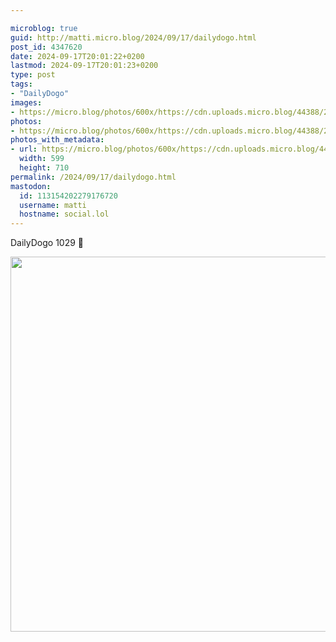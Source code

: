 ```yaml
---

microblog: true
guid: http://matti.micro.blog/2024/09/17/dailydogo.html
post_id: 4347620
date: 2024-09-17T20:01:22+0200
lastmod: 2024-09-17T20:01:23+0200
type: post
tags:
- "DailyDogo"
images:
- https://micro.blog/photos/600x/https://cdn.uploads.micro.blog/44388/2024/cfd5838d93d04402bc5ee6466c51cbdf.jpg
photos:
- https://micro.blog/photos/600x/https://cdn.uploads.micro.blog/44388/2024/cfd5838d93d04402bc5ee6466c51cbdf.jpg
photos_with_metadata:
- url: https://micro.blog/photos/600x/https://cdn.uploads.micro.blog/44388/2024/cfd5838d93d04402bc5ee6466c51cbdf.jpg
  width: 599
  height: 710
permalink: /2024/09/17/dailydogo.html
mastodon:
  id: 113154202279176720
  username: matti
  hostname: social.lol
---
```

DailyDogo 1029 🐶

<img src="/media/uploads/2024/cfd5838d93d04402bc5ee6466c51cbdf.jpg" width="600" alt="" />

